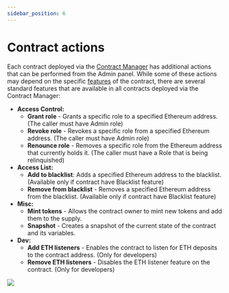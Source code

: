 ```yaml
---
sidebar_position: 6
---
```


# Contract actions

Each contract deployed via the [Contract Manager](/admin/miscellaneous/contract-manager/contract-manager.md) has additional actions that can be performed from the Admin panel. While some of these actions may depend on the specific [features](/admin/hierarchy/ERC20/features) of the contract, there are several standard features that are available in all contracts deployed via the Contract Manager:

- **Access Control:**
    - **Grant role** - Grants a specific role to a specified Ethereum address. (The caller must have Admin role)
    - **Revoke role** - Revokes a specific role from a specified Ethereum address. (The caller must have Admin role)
    - **Renounce role** - Removes a specific role from the Ethereum address that currently holds it. (The caller must have a Role that is being relinquished)
- **Access List:**
    - **Add to blacklist**: Adds a specified Ethereum address to the blacklist. (Available only if contract have Blacklist feature)
    - **Remove from blacklist** - Removes a specified Ethereum address from the blacklist. (Available only if contract have Blacklist feature)
- **Misc:**
    - **Mint tokens** - Allows the contract owner to mint new tokens and add them to the supply.
    - **Snapshot** - Creates a snapshot of the current state of the contract and its variables.
- **Dev:**
    - **Add ETH listeners** - Enables the contract to listen for ETH deposits to the contract address. (Only for developers)
    - **Remove ETH listeners** - Disables the ETH listener feature on the contract. (Only for developers)

![](/img/hierarchy/erc20/erc20_contract_actions.png)